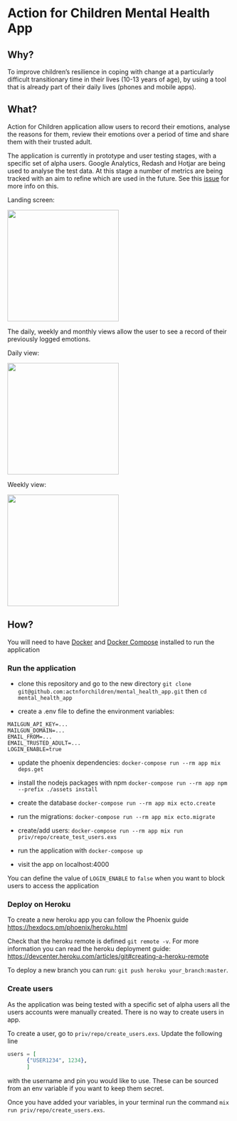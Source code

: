 # Action for Children Mental Health App

## Why?

To improve children’s resilience in coping with change at a particularly
difficult transitionary time in their lives (10-13 years of age),
by using a tool that is already part of their daily lives (phones and mobile
apps).

## What?

Action for Children application allow users to record their emotions,
analyse the reasons for them, review their emotions
over a period of time and share them with their trusted adult.

The application is currently in prototype and user testing stages, with a
specific set of alpha users. Google Analytics, Redash and Hotjar are being used
to analyse the test data. At this stage a number of metrics are being tracked
with an aim to refine which are used in the future. See this
[issue](https://github.com/actnforchildren/mental_health_app/issues/14) for
more info on this.

Landing screen:

<img src="https://user-images.githubusercontent.com/15571853/49437222-e69ba700-f7b2-11e8-9121-d3a708ea7f50.png" width="250px" />

The daily, weekly and monthly views allow the user to see a record of their
previously logged emotions.

Daily view:

<img src="https://user-images.githubusercontent.com/15571853/49437940-bfde7000-f7b4-11e8-950b-1a1d582eae79.png" width="250px" />

Weekly view:

<img src="https://user-images.githubusercontent.com/15571853/49437360-45f9b700-f7b3-11e8-94de-265f6032d22c.png" width="250px" />

## How?

You will need to have [Docker](https://docs.docker.com/install/)
and [Docker Compose](https://docs.docker.com/compose/install/) installed to
run the application

### Run the application

- clone this repository and go to the new directory
      `git clone git@github.com:actnforchildren/mental_health_app.git`
     then `cd mental_health_app`

- create a .env file to define the environment variables:
```
MAILGUN_API_KEY=...
MAILGUN_DOMAIN=...
EMAIL_FROM=...
EMAIL_TRUSTED_ADULT=...
LOGIN_ENABLE=true
```

- update the phoenix dependencies:
  `docker-compose run --rm app mix deps.get`

- install the nodejs packages with npm
  `docker-compose run --rm app npm --prefix ./assets install`

- create the database
  `docker-compose run --rm app mix ecto.create`

- run the migrations:
  `docker-compose run --rm app mix ecto.migrate`

- create/add users:
  `docker-compose run --rm app mix run priv/repo/create_test_users.exs`

- run the application with
  `docker-compose up`

- visit the app on localhost:4000

You can define the value of `LOGIN_ENABLE` to `false` when you want to
block users to access the application

### Deploy on Heroku

To create a new heroku app you can follow the Phoenix guide
https://hexdocs.pm/phoenix/heroku.html

Check that the heroku remote is defined `git remote -v`. For more information
you can read the heroku deployment guide:
https://devcenter.heroku.com/articles/git#creating-a-heroku-remote

To deploy a new branch you can run: `git push heroku your_branch:master`.

### Create users

As the application was being tested with a specific set of alpha users all the
users accounts were manually created. There is no way to create users in app.

To create a user, go to `priv/repo/create_users.exs`. Update the following line
```elixir
users = [
      {"USER1234", 1234},
      ]
```
with the username and pin you would like to use. These can be sourced from an
env variable if you want to keep them secret.

Once you have added your variables, in your terminal run the command
`mix run priv/repo/create_users.exs`.

